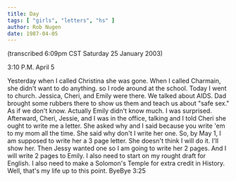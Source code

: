 ```yaml
---
title: Day
tags: [ "girls", "letters", "hs" ]
author: Rob Nugen
date: 1987-04-05
---
```


<p class=note>(transcribed 6:09pm CST Saturday 25 January 2003)</p>

<p class=date>3:10 P.M. April 5</p>

<p>Yesterday when I called Christina she was gone.  When I called
Charmain, she didn't want to do anything.  so I rode around at the
school.  Today I went to church.  Jessica, Cheri, and Emily were
there. We talked about AIDS.  Dad brought some rubbers there to show
us them and teach us about "safe sex."  As if we don't know.  Actually
Emily didn't know much. I was surprised.  Afterward, Cheri, Jessie,
and I was in the office, talking and I told Cheri she ought to write
me a letter.  She asked why and I said because you write 'em to my mom
all the time.  She said why don't I write her one.  So, by May 1, I am
supposed to write her a 3 page letter.  She doesn't think I will do
it.  I'll show her.  Then Jessy wanted one so I am going to write her
2 pages.  And I will write 2 pages to Emily.  I also need to start on
my rought draft for English.  I also need to make a Solomon's Temple
for extra credit in History.  Well, that's my life up to this point.
ByeBye 3:25</p>
